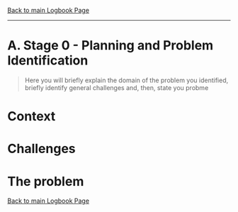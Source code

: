 [Back to main Logbook Page](../hci_logbook.md)

---


# A. Stage 0 - Planning and Problem Identification
>	Here you will briefly explain the domain of the problem you identified, briefly identify general challenges and, then, state you probme

# Context


# Challenges


# The problem


[Back to main Logbook Page](hci_logbook.md)